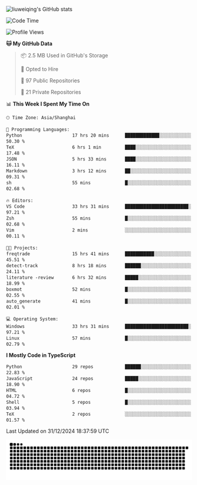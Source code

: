 ![liuweiqing's GitHub stats](https://github-readme-stats.vercel.app/api?username=14790897&show_icons=true&locale=cn&include_all_commits=true&count_private=true)

<!--START_SECTION:waka-->
![Code Time](http://img.shields.io/badge/Code%20Time-1%2C752%20hrs%2039%20mins-blue)

![Profile Views](http://img.shields.io/badge/Profile%20Views-19-blue)

**🐱 My GitHub Data** 

> 📦 2.5 MB Used in GitHub's Storage 
 > 
> 💼 Opted to Hire
 > 
> 📜 97 Public Repositories 
 > 
> 🔑 21 Private Repositories 
 > 
📊 **This Week I Spent My Time On** 

```text
🕑︎ Time Zone: Asia/Shanghai

💬 Programming Languages: 
Python                   17 hrs 20 mins      █████████████░░░░░░░░░░░░   50.30 % 
TeX                      6 hrs 1 min         ████░░░░░░░░░░░░░░░░░░░░░   17.48 % 
JSON                     5 hrs 33 mins       ████░░░░░░░░░░░░░░░░░░░░░   16.11 % 
Markdown                 3 hrs 12 mins       ██░░░░░░░░░░░░░░░░░░░░░░░   09.31 % 
sh                       55 mins             █░░░░░░░░░░░░░░░░░░░░░░░░   02.68 % 

🔥 Editors: 
VS Code                  33 hrs 31 mins      ████████████████████████░   97.21 % 
Zsh                      55 mins             █░░░░░░░░░░░░░░░░░░░░░░░░   02.68 % 
Vim                      2 mins              ░░░░░░░░░░░░░░░░░░░░░░░░░   00.11 % 

🐱‍💻 Projects: 
freqtrade                15 hrs 41 mins      ███████████░░░░░░░░░░░░░░   45.51 % 
detect-track             8 hrs 18 mins       ██████░░░░░░░░░░░░░░░░░░░   24.11 % 
literature -review       6 hrs 32 mins       █████░░░░░░░░░░░░░░░░░░░░   18.99 % 
boxmot                   52 mins             █░░░░░░░░░░░░░░░░░░░░░░░░   02.55 % 
auto_generate            41 mins             █░░░░░░░░░░░░░░░░░░░░░░░░   02.01 % 

💻 Operating System: 
Windows                  33 hrs 31 mins      ████████████████████████░   97.21 % 
Linux                    57 mins             █░░░░░░░░░░░░░░░░░░░░░░░░   02.79 % 
```

**I Mostly Code in TypeScript** 

```text
Python                   29 repos            ██████░░░░░░░░░░░░░░░░░░░   22.83 % 
JavaScript               24 repos            █████░░░░░░░░░░░░░░░░░░░░   18.90 % 
HTML                     6 repos             █░░░░░░░░░░░░░░░░░░░░░░░░   04.72 % 
Shell                    5 repos             █░░░░░░░░░░░░░░░░░░░░░░░░   03.94 % 
TeX                      2 repos             ░░░░░░░░░░░░░░░░░░░░░░░░░   01.57 % 
```




 Last Updated on 31/12/2024 18:37:59 UTC
<!--END_SECTION:waka-->

<picture>
  <source media="(prefers-color-scheme: dark)" srcset="https://raw.githubusercontent.com/14790897/14790897/output/github-contribution-grid-snake-dark.svg" />
  <source media="(prefers-color-scheme: light)" srcset="https://raw.githubusercontent.com/14790897/14790897/output/github-contribution-grid-snake.svg" />
  <img alt="github-snake" src="https://raw.githubusercontent.com/14790897/14790897/output/github-contribution-grid-snake.svg" />
</picture>
